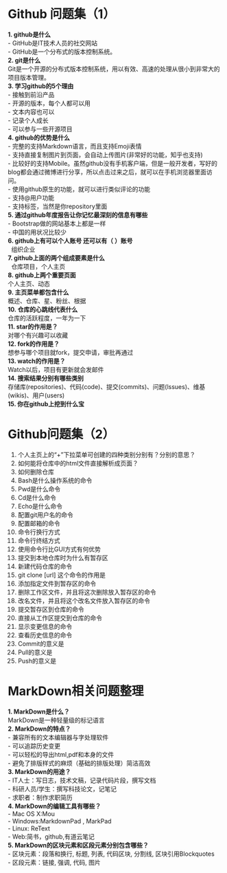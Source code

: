 #  Github 问题集（1）  
**1. github是什么**  
     - GitHub是IT技术人员的社交网站  
     - GitHub是一个分布式的版本控制系统。  
**2. git是什么**    
     Git是一个开源的分布式版本控制系统，用以有效、高速的处理从很小到非常大的项目版本管理。  
**3. 学习github的5个理由**  
     - 接触到前沿产品  
     - 开源的版本，每个人都可以用  
     - 文本内容也可以  
     - 记录个人成长  
     - 可以参与一些开源项目  
**4. github的优势是什么**  
     - 完整的支持Markdown语言，而且支持Emoji表情  
     - 支持直接复制图片到页面，会自动上传图片(非常好的功能，知乎也支持)  
     - 比较好的支持Mobile。虽然github没有手机客户端，但是一般开发者，写好的blog都会通过微博进行分享，所以点击过来之后，就可以在手机浏览器里面访问。  
     - 使用github原生的功能，就可以进行类似评论的功能  
     - 支持@用户功能  
     - 支持标签，当然是你repository里面  
**5. 通过github年度报告让你记忆最深刻的信息有哪些**  
     - Bootstrap做的网站基本上都是一样  
     - 中国的用状况比较少  
**6. github上有可以个人账号 还可以有（  ）账号**  
     组织企业  
**7. github上面的两个组成要素是什么**  
     仓库项目，个人主页  
**8. github上两个重要页面**  
     个人主页、动态  
**9. 主页菜单都包含什么**  
     概述、仓库、星、粉丝、根据  
**10. 仓库的心跳线代表什么**  
     仓库的活跃程度，一年为一下  
**11. star的作用是？**  
     对哪个有兴趣可以收藏  
**12. fork的作用是？**  
     想参与哪个项目就fork，提交申请，审批再通过  
**13. watch的作用是？**  
     Watch以后，项目有更新就会发邮件  
**14. 搜索结果分别有哪些类别**  
     存储库(repositories)、代码(code)、提交(commits)、问题(lssues)、维基(wikis)、用户(users)  
**15. 你在github上挖到什么宝**  
  


# Github问题集（2）

1.	个人主页上的“+”下拉菜单可创建的四种类别分别有？分别的意思？
14.	如何能将仓库中的html文件直接解析成页面？
15.	如何删除仓库
16.	Bash是什么操作系统的命令
17.	Pwd是什么命令
18.	Cd是什么命令
19.	Echo是什么命令
20.	配置git用户名的命令
21.	配置邮箱的命令
22.	命令行换行方式
23.	命令行终结方式
24.	使用命令行比GUI方式有何优势
25.	提交到本地仓库时为什么有暂存区
26.	新建代码仓库的命令
27.	git clone [url] 这个命令的作用是
28.	添加指定文件到暂存区的命令
29.	删除工作区文件，并且将这次删除放入暂存区的命令
30.	改名文件，并且将这个改名文件放入暂存区的命令
31.	提交暂存区到仓库的命令
32.	直接从工作区提交到仓库的命令
33.	显示变更信息的命令
34.	查看历史信息的命令
35.	Commit的意义是
36.	Pull的意义是
37.	Push的意义是


# MarkDown相关问题整理
**1.	MarkDown是什么？**    
    MarkDown是一种轻量级的标记语言  
**2.	MarkDown的特点？**  
    - 兼容所有的文本编辑器与字处理软件  
    - 可以追踪历史变更  
    - 可以轻松的导出html,pdf和本身的文件  
    - 避免了排版样式的麻烦（基础的排版处理）简洁高效  
**3.	MarkDown的用途？**  
    - IT人士：写日志，技术文稿，记录代码片段，撰写文档  
    - 科研人员/学生：撰写科技论文，记笔记  
    - 求职者：制作求职简历  
**4.	MarkDown的编辑工具有哪些？**  
    - Mac OS X:Mou  
    - Windows:MarkdownPad , MarkPad  
    - Linux: ReText  
    - Web:简书，github,有道云笔记  
**5.	MarkDown的区块元素和区段元素分别包含哪些？**  
    - 区块元素：段落和换行, 标题, 列表, 代码区块, 分割线, 区块引用Blockquotes  
    - 区段元素：链接, 强调, 代码, 图片
  
